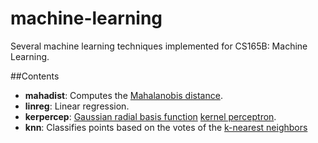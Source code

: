 # machine-learning
Several machine learning techniques implemented for CS165B: Machine Learning.


##Contents

* **mahadist**: Computes the [Mahalanobis distance](https://en.wikipedia.org/wiki/Mahalanobis_distance).
* **linreg**: Linear regression.
* **kerpercep**: [Gaussian radial basis function](https://en.wikipedia.org/wiki/Radial_basis_function) [kernel perceptron](https://en.wikipedia.org/wiki/Kernel_perceptron).
* **knn**: Classifies points based on the votes of the [k-nearest neighbors](https://en.wikipedia.org/wiki/K-nearest_neighbors_algorithm)
